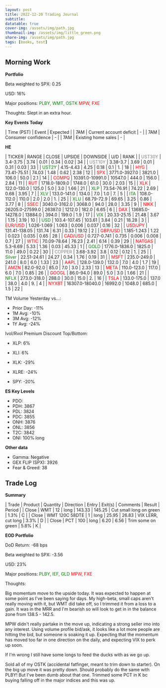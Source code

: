 ```yaml
---
layout: post
title: 2022-12-20 Trading Journal 
subtitle: 
datatable: true
cover-img: /assets/img/path.jpg
thumbnail-img: /assets/img/little_green.png
share-img: /assets/img/path.jpg
tags: [books, test]
---
```



## Morning Work


**Portfolio**

Beta weighted to SPX: 0.25

USD: 16%

Major positions:  <span style="color:green">PLBY, WMT, OSTK</span><span style="color:red">  MPW, FXE</span>

Thoughts: Slept in an extra hour.


**Key Events Today**

| Time (PST) | Event | Expected |
| 7AM | Current account deficit | - |
| 7AM | Consumer confidence | - |
| 7AM | Existing home sales | - |


**HE**

<div class="datatable-begin"></div>

| TICKER | RANGE | CLOSE | UPSIDE | DOWNSIDE | U/D | RANK |
| <span style="color:grey">UST30Y</span>	| 3.4-3.75 | 3.74 | 0.01 | 0.34 | 0.02 | 34 |
| <span style="color:grey">UST10Y</span>	| 3.38-3.7 | 3.69 | 0.01 | 0.31 | 0.03 | 33 |
| <span style="color:green">UST2Y</span>	| 4.15-4.43 | 4.25 | 0.18 | 0.1 | 1. | 18 |
| <span style="color:red">HYG</span>	| 73.41-75.51 | 74.03 | 1.48 | 0.62 | 2.38 | 12 |
| <span style="color:red">SPX</span>	| 3771.0-3927.0 | 3821.0 | 106.0 | 50.0 | 2.1 | 14 |
| <span style="color:red">COMPQ</span>	| 10391.0-10991.0 | 10547.0 | 444.0 | 156.0 | 2.84 | 11 |
| <span style="color:red">RUT</span>	| 1718.0-1809.0 | 1748.0 | 61.0 | 30.0 | 2.03 | 15 |
| <span style="color:red">XLK</span>	| 122.0-130.0 | 125.0 | 5.0 | 3.0 | 1.66 | 21 |
| <span style="color:green">XLP</span>	| 73.54-76.91 | 74.22 | 2.69 | 0.68 | 3.95 | 7 |
| <span style="color:green">XLV</span>	| 133.0-141.0 | 134.0 | 7.0 | 1.0 | 7. | 5 |
| <span style="color:green">ITA</span>	| 108.0-112.0 | 110.0 | 2.0 | 2.0 | 1. | 25 |
| <span style="color:green">XLU</span>	| 68.79-72.9 | 69.65 | 3.25 | 0.86 | 3.77 | 8 |
| <span style="color:red">SSEC</span>	| 3040.0-3162.0 | 3068.0 | 94.0 | 28.0 | 3.35 | 9 |
| <span style="color:red">NIKK</span>	| 26205.0-27599.0 | 26387.0 | 1212.0 | 182.0 | 6.65 | 6 |
| <span style="color:red">DAX</span>	| 13685.0-14278.0 | 13884.0 | 394.0 | 199.0 | 1.9 | 17 |
| <span style="color:green">VIX</span>	| 20.33-25.15 | 21.48 | 3.67 | 1.15 | 3.19 | 10 |
| <span style="color:green">USD</span>	| 103.4-107.45 | 103.61 | 3.84 | 0.21 | 18.28 | 3 |
| <span style="color:red">EUR/USD</span>	| 1.026-1.069 | 1.063 | 0.006 | 0.037 | 0.16 | 32 |
| <span style="color:red">USD/JPY</span>	| 131.41-138.05 | 131.74 | 6.31 | 0.33 | 19.12 | 2 |
| <span style="color:red">GBP/USD</span>	| 1.185-1.243 | 1.22 | 0.023 | 0.035 | 0.65 | 28 |
| <span style="color:red">CAD/USD</span>	| 0.727-0.741 | 0.735 | 0.006 | 0.008 | 0.7 | 27 |
| <span style="color:red">WTIC</span>	| 70.09-78.64 | 76.23 | 2.41 | 6.14 | 0.39 | 29 |
| <span style="color:red">NATGAS</span>	| 5.3-6.69 | 5.33 | 1.36 | 0.03 | 45.33 | 1 |
| <span style="color:green">GOLD</span>	| 1776.0-1836.0 | 1825.0 | 11.0 | 49.0 | 0.22 | 30 |
| <span style="color:grey">COPPER</span>	| 3.68-3.92 | 3.8 | 0.12 | 0.12 | 1. | 25 |
| <span style="color:green">Silver</span>	| 22.51-24.61 | 24.27 | 0.34 | 1.76 | 0.19 | 31 |
| <span style="color:red">MSFT</span>	| 235.0-249.0 | 241.0 | 8.0 | 6.0 | 1.33 | 23 |
| <span style="color:red">AAPL</span>	| 128.0-139.0 | 132.0 | 7.0 | 4.0 | 1.7 | 19 |
| <span style="color:red">AMZN</span>	| 82.0-92.0 | 85.0 | 7.0 | 3.0 | 2.33 | 13 |
| <span style="color:red">META</span>	| 110.0-123.0 | 117.0 | 6.0 | 7.0 | 0.85 | 26 |
| <span style="color:red">GOOGL</span>	| 86.0-94.0 | 89.0 | 5.0 | 3.0 | 1.66 | 21 |
| <span style="color:green">NFLX</span>	| 273.0-318.0 | 288.0 | 30.0 | 15.0 | 2. | 16 |
| <span style="color:red">TSLA</span>	| 133.0-175.0 | 137.0 | 38.0 | 4.0 | 9. | 4 |
| <span style="color:red">NYXBT</span>	| 16307.0-18040.0 | 16992.0 | 1048.0 | 685.0 | 1.5 | 22 |




<div class="datatable-end"></div>

TM Volume Yesterday vs...: 

- Prior Day: -11%
- 1M Avg: -10%
- 3M Avg: -12%
- 1Y Avg: -24%

Ivol/Rvol Premium Discount Top/Bottom:

- XLP: 6%
- XLI: 6%

- XLK: -29%
- XLRE: -24%
- SPY: -20%

**ES Key Levels**

- PDO:  
- PDH:  3867
- PDL:  3824
- PDC:  3855
- ONH:  3876
- ONL:  3856
- T2C:  3842
- ONI:  100% long


**Other data**

- Gamma:  Negative
- GEX FLIP (SPX):  3926
- Fear & Greed: 38

## Trade Log

**Summary**

| Trade | Product | Quantity | Direction | Entry | Exit(s) | Comments | Result | Period |
| Close | WMT | 12 | long | 143.33 | 145.25 | Cut small long on green | 1.3% | C |
| Close | WMT 120C 58DTE | 1 | long | 25.95 | 26.83 | VIX LERR, cut long | 3.3% | D |
| Close | PCT | 100 | long | 6.20 | 6.56 | Trim some on green | 5.8% | K |



**EOD Portfolio**

DoD Return: -68 bps

Beta weighted to SPX: -3.56

USD: 23%

Major positions:  <span style="color:green">PLBY, IEF, GLD </span><span style="color:red">  MPW, FXE</span>

Thoughts:  

Big momentum move to the upside today.  It was expected to happen at some point as I've been saying for days.  My high-beta, small caps aren't really moving with it, but WMT did take off, so I trimmed it from a loss to a gain.  It was in the MRR and I'm bearish so will look to get in in the balance zone from 138.5 - 142.5.

MPW didn't really partake in the move up, indicating a strong seller imo into any interest.  Using volume profile bid/ask, it looks like a lot more people are hitting the bid, but someone is soaking it up.  Expecting that the momentum has moved too far in one direction on the daily, and expecting VIX to perk up soon.

If I'm wrong I still have some longs to feed the ducks with as we go up.

Sold all of my OSTK (accidental fatfinger, meant to trim down to starter).  On the big up move it was pretty down.  Should probably do the same with PLBY!  But I've been dumb about that one.  Trimmed some PCT in K bc buying falling off in the major indices and this was up.